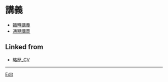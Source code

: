 # 講義


* [臨時講義](臨時講義.md)
* [通期講義](通期講義.md)



## Linked from

* [略歴_CV](略歴_CV.md)


----
[Edit](https://github.com/vitroid/vitroid.github.io/blob/master/MD/講義.md)
